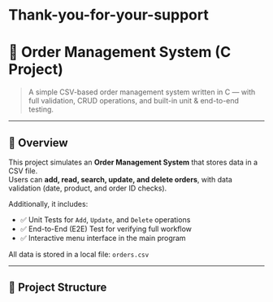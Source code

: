 # Thank-you-for-your-support
# 🏪 Order Management System (C Project)

> A simple CSV-based order management system written in C — with full validation, CRUD operations, and built-in unit & end-to-end testing.

---

## 📘 Overview

This project simulates an **Order Management System** that stores data in a CSV file.  
Users can **add, read, search, update, and delete orders**, with data validation (date, product, and order ID checks).

Additionally, it includes:
- ✅ Unit Tests for `Add`, `Update`, and `Delete` operations  
- ✅ End-to-End (E2E) Test for verifying full workflow  
- ✅ Interactive menu interface in the main program  

All data is stored in a local file: `orders.csv`

---

## 🧩 Project Structure